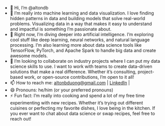 - 👋 Hi, I’m @altondb
- 👀 I’m really into machine learning and data visualization. I love finding hidden patterns in data and building models that solve real-world problems. Visualizing data in a way that makes it easy to understand and impactful is something I’m passionate about.
- 🌱 Right now, I’m diving deeper into artificial intelligence. I’m exploring cool stuff like deep learning, neural networks, and natural language processing. I’m also learning more about data science tools like TensorFlow, PyTorch, and Apache Spark to handle big data and create awesome models.
- 💞️ I’m looking to collaborate on industry projects where I can put my data science skills to use. I want to work with teams to create data-driven solutions that make a real difference. Whether it’s consulting, project-based work, or open-source contributions, I’m open to it all!
- 📫 How to reach me: [altonbduong@gmail.com](mailto:altonbduong@gmail.com) | [LinkedIn](https://www.linkedin.com/in/alton-duong-484235315/) |
- 😄 Pronouns: he/him (or your preferred pronouns)
- ⚡ Fun fact: I’m really into cooking and spend a lot of my free time experimenting with new recipes. Whether it’s trying out different cuisines or perfecting my favorite dishes, I love being in the kitchen. If you ever want to chat about data science or swap recipes, feel free to reach out!


<!---
altondb/altondb is a ✨ special ✨ repository because its `README.md` (this file) appears on your GitHub profile.
You can click the Preview link to take a look at your changes.
--->
